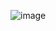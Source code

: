 ![image](https://user-images.githubusercontent.com/77121931/221624713-4a82a318-540b-43e0-8da6-ed6246769852.png)
